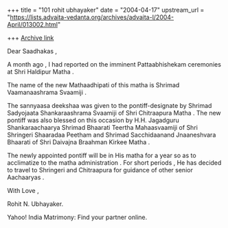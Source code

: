 +++
title = "101 rohit ubhayaker"
date = "2004-04-17"
upstream_url = "https://lists.advaita-vedanta.org/archives/advaita-l/2004-April/013002.html"

+++
[Archive link](https://lists.advaita-vedanta.org/archives/advaita-l/2004-April/013002.html)

Dear  Saadhakas ,

A  month  ago , I  had  reported  on  the  imminent  Pattaabhishekam  ceremonies  at  Shri  Haldipur  Matha .

The name  of  the  new  Mathaadhipati  of  this  matha  is  Shrimad  Vaamanaashrama Svaamiji .

The  sannyaasa  deekshaa  was  given  to  the  pontiff-designate  by  Shrimad  Sadyojaata  Shankaraashrama  Svaamiji  of  Shri  Chitraapura  Matha . The  new  pontiff  was  also  blessed  on  this  occasion  by  H.H.  Jagadguru  Shankaraachaarya  Shrimad  Bhaarati  Teertha  Mahaasvaamiji  of  Shri  Shringeri  Shaaradaa Peetham  and  Shrimad  Sacchidaanand  Jnaaneshvara  Bhaarati  of  Shri  Daivajna  Braahman Kirkee  Matha .

The  newly  appointed  pontiff  will  be  in  His  matha  for a  year  so  as  to  acclimatize  to  the  matha  administration . For  short  periods , He  has  decided  to  travel  to  Shringeri  and  Chitraapura  for  guidance  of  other  senior Aachaaryas .

With  Love ,

Rohit  N. Ubhayaker.





Yahoo! India Matrimony: Find your partner online.

